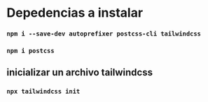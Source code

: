 # Depedencias a instalar 
### `npm i --save-dev autoprefixer postcss-cli tailwindcss`
### `npm i postcss`

## inicializar un archivo tailwindcss
### `npx tailwindcss init`
